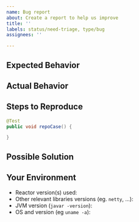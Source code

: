 ```yaml
---
name: Bug report
about: Create a report to help us improve
title: ''
labels: status/need-triage, type/bug
assignees: ''

---
```


<!--- Provide a general summary of the issue in the Title above -->

<!--- /!\ Make sure to follow the Contribution Guidelines, notably for security issues and questions:
https://github.com/reactor/.github/blob/master/CONTRIBUTING.md
https://pivotal.io/security
https://github.com/reactor/.github/blob/master/CONTRIBUTING.md#question-do-you-have-a-question
-->

## Expected Behavior
<!--- Tell us what you think should happen. -->

## Actual Behavior
<!--- Tell us what happens instead of the expected behavior. -->

## Steps to Reproduce
<!---Provide a link to a live example, or an unambiguous set of steps to
reproduce this bug, eg. a unit test. Include code to reproduce, if relevant. -->

```java
@Test
public void repoCase() {

}
```

## Possible Solution
<!--- Not obligatory, but you can suggest a fix/reason for the bug. -->

## Your Environment
<!--- Include as many relevant details about the environment you experienced the bug in. -->
<!--- Especially, always include the version(s) of Reactor library/libraries you used! -->

* Reactor version(s) used:
* Other relevant libraries versions (eg. `netty`, ...):
* JVM version (`javar -version`):
* OS and version (eg `uname -a`):
